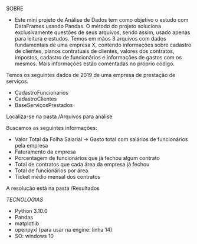 SOBRE
- Este mini projeto de Análise de Dados tem como objetivo o estudo com DataFrames usando Pandas.
O método do projeto soluciona exclusivamente questões de seus arquivos, sendo assim, usado apenas para leitura e estudos.
Temos em mãos 3 arquivos com dados fundamentais de uma empresa X, contendo informações sobre cadastro de clientes, planos
contratuais de clientes, valores dos contratos, impostos, cadastro de funcionários e informações de gastos com os mesmos.
Mais informações estão comentadas no próprio código.

Temos os seguintes dados de 2019 de uma empresa de prestação de serviços. 

- CadastroFuncionarios
- CadastroClientes
- BaseServiçosPrestados

Localiza-se na pasta /Arquivos para análise


Buscamos as seguintes informações:
- Valor Total da Folha Salarial -> Gasto total com salários de funcionários pela empresa
- Faturamento da empresa
- Porcentagem de funcionários que já fechou algum contrato
- Total de contratos que cada área da empresa já fechou
- Total de funcionários por área
- Ticket médio mensal dos contratos

A resolução está na pasta /Resultados



*TECNOLOGIAS*
- Python 3.10.0
- Pandas
- matplotlib
- openpyxl (para usar na engine: linha 14)
- SO: windows 10
